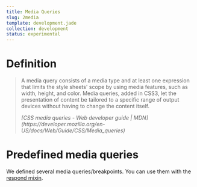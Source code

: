 ```yaml
---
title: Media Queries
slug: 2media
template: development.jade
collection: development
status: experimental
---
```


# Definition

> A media query consists of a media type and at least one
> expression that limits the style sheets' scope by using
> media features, such as width, height, and color. Media
> queries, added in CSS3, let the presentation of content
> be tailored to a specific range of output devices without
> having to change the content itself.
> <footer class="blockquote__footer" >
>   <cite>[CSS media queries - Web developer guide | MDN](https://developer.mozilla.org/en-US/docs/Web/Guide/CSS/Media_queries)</cite>
> </footer>

# Predefined media queries

We defined several media queries/breakpoints. You can use them with the
[respond mixin](/development/mixins/respond.html).
